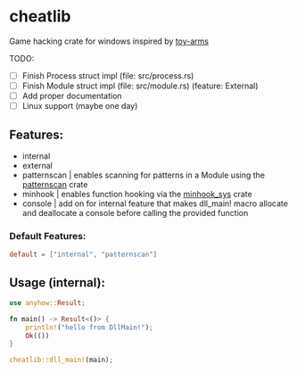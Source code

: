 # cheatlib
Game hacking crate for windows inspired by [toy-arms](https://github.com/pseuxide/toy-arms)

TODO:
- [ ] Finish Process struct impl (file: src/process.rs)
- [ ] Finish Module struct impl (file: src/module.rs) (feature: External)
- [ ] Add proper documentation
- [ ] Linux support (maybe one day)

## Features:
- internal
- external
- patternscan | enables scanning for patterns in a Module using the [patternscan](https://docs.rs/patternscan) crate
- minhook | enables function hooking via the [minhook_sys](https://docs.rs/minhook-sys) crate
- console | add on for internal feature that makes dll_main! macro allocate and deallocate a console before calling the provided function

### Default Features:
```toml
default = ["internal", "patternscan"]
```

## Usage (internal):
```rust
use anyhow::Result;

fn main() -> Result<()> {
    println!("hello from DllMain!");
    Ok(())
}

cheatlib::dll_main!(main);
```
